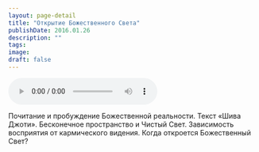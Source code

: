 ```yaml
---
layout: page-detail
title: "Открытие Божественного Света"
publishDate: 2016.01.26
description: ""
tags:
image:
draft: false
---
```


<audio title="2016.01.26 - Открытие Божественного Света.mp3" src="https://filer-api.advayta.org/v1.0/public/files/74540" controls=""></audio>

 Почитание и пробуждение Божественной реальности. Текст «Шива Джоти». Бесконечное пространство и Чистый Свет. Зависимость восприятия от кармического видения. Когда откроется Божественный Свет? 

  
